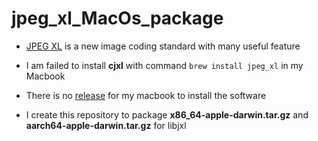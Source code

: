 # jpeg_xl_MacOs_package
- [JPEG XL](https://github.com/libjxl/libjxl) is a new image coding standard with many useful feature

- I am failed to install **cjxl** with command `brew install jpeg_xl` in my Macbook

- There is no [release](https://github.com/libjxl/libjxl/releases/tag/v0.11.1) for my macbook to install the software

- I create this repository to package **x86_64-apple-darwin.tar.gz** and **aarch64-apple-darwin.tar.gz** for libjxl

